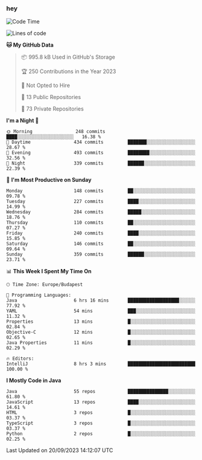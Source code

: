 ### hey

<!--START_SECTION:waka-->
![Code Time](http://img.shields.io/badge/Code%20Time-968%20hrs%2051%20mins-blue)

![Lines of code](https://img.shields.io/badge/From%20Hello%20World%20I%27ve%20Written-1.1%20million%20lines%20of%20code-blue)

**🐱 My GitHub Data** 

> 📦 995.8 kB Used in GitHub's Storage 
 > 
> 🏆 250 Contributions in the Year 2023
 > 
> 🚫 Not Opted to Hire
 > 
> 📜 13 Public Repositories 
 > 
> 🔑 73 Private Repositories 
 > 
**I'm a Night 🦉** 

```text
🌞 Morning                248 commits         ████░░░░░░░░░░░░░░░░░░░░░   16.38 % 
🌆 Daytime                434 commits         ███████░░░░░░░░░░░░░░░░░░   28.67 % 
🌃 Evening                493 commits         ████████░░░░░░░░░░░░░░░░░   32.56 % 
🌙 Night                  339 commits         ██████░░░░░░░░░░░░░░░░░░░   22.39 % 
```
📅 **I'm Most Productive on Sunday** 

```text
Monday                   148 commits         ██░░░░░░░░░░░░░░░░░░░░░░░   09.78 % 
Tuesday                  227 commits         ████░░░░░░░░░░░░░░░░░░░░░   14.99 % 
Wednesday                284 commits         █████░░░░░░░░░░░░░░░░░░░░   18.76 % 
Thursday                 110 commits         ██░░░░░░░░░░░░░░░░░░░░░░░   07.27 % 
Friday                   240 commits         ████░░░░░░░░░░░░░░░░░░░░░   15.85 % 
Saturday                 146 commits         ██░░░░░░░░░░░░░░░░░░░░░░░   09.64 % 
Sunday                   359 commits         ██████░░░░░░░░░░░░░░░░░░░   23.71 % 
```


📊 **This Week I Spent My Time On** 

```text
🕑︎ Time Zone: Europe/Budapest

💬 Programming Languages: 
Java                     6 hrs 16 mins       ███████████████████░░░░░░   77.92 % 
YAML                     54 mins             ███░░░░░░░░░░░░░░░░░░░░░░   11.32 % 
Properties               13 mins             █░░░░░░░░░░░░░░░░░░░░░░░░   02.84 % 
Objective-C              12 mins             █░░░░░░░░░░░░░░░░░░░░░░░░   02.65 % 
Java Properties          11 mins             █░░░░░░░░░░░░░░░░░░░░░░░░   02.29 % 

🔥 Editors: 
IntelliJ                 8 hrs 3 mins        █████████████████████████   100.00 % 
```

**I Mostly Code in Java** 

```text
Java                     55 repos            ███████████████░░░░░░░░░░   61.80 % 
JavaScript               13 repos            ████░░░░░░░░░░░░░░░░░░░░░   14.61 % 
HTML                     3 repos             █░░░░░░░░░░░░░░░░░░░░░░░░   03.37 % 
TypeScript               3 repos             █░░░░░░░░░░░░░░░░░░░░░░░░   03.37 % 
Python                   2 repos             █░░░░░░░░░░░░░░░░░░░░░░░░   02.25 % 
```




 Last Updated on 20/09/2023 14:12:07 UTC
<!--END_SECTION:waka-->
